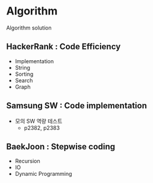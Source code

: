 # Algorithm
Algorithm solution

## HackerRank : Code Efficiency
  - Implementation
  - String
  - Sorting
  - Search
  - Graph
  
## Samsung SW : Code implementation
  - 모의 SW 역량 테스트
    - p2382, p2383

## BaekJoon : Stepwise coding
  - Recursion
  - IO
  - Dynamic Programming
